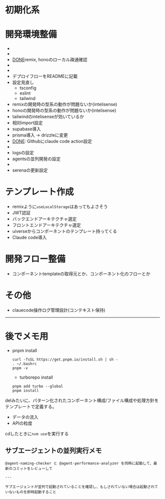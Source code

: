 # 初期化系

[DONE]: turborepo導入
[DONE]: remix導入、起動
[DONE]: Hono導入、軌道

# 開発環境整備

- [DONE]: turborepoでの開発フローをREADMEに記載
- [DONE]: devcontainerの設定
- [DONE]remix, honoのローカル疎通確認
- [PROGRESS]: remixのデプロイci作成
- [PROGRESS]: Honoのデプロイci作成
- デプロイフローをREADMEに記載
- 設定見直し
  - tsconfig
  - eslint
  - tailwind
- remixの開発時の型系の動作が問題ないか(intelisense)
- honoの開発時の型系の動作が問題ないか(intelisense)
- tailwindのintelisenseが効いているか
- 相対import設定
- supabase導入
- prisma導入 -> drizzleに変更
- [DONE]: Githubにclaude code action設定
- [DONE]: nodeやpnpmのバージョンを固定
- logsの設定
- agentsの並列開発の設定
- [DONE]: serena導入
- serenaの更新設定

# テンプレート作成

- remixように`useLocalStorage`はあってもよさそう
- JWT認証
- バックエンドアーキテクチャ選定
- フロントエンドアーキテクチャ選定
- uiverseからコンポーネントのテンプレート持ってくる
- Claude code導入

# 開発フロー整備

- コンポーネントtemplateの取得元とか、コンポーネント化のフローとか

# その他

- clauecode操作ログ管理設計(コンテキスト保持)

---

# 後でメモ用

- pnpm install

  ```
  curl -fsSL https://get.pnpm.io/install.sh | sh -
  . ~/.bashrc
  pnpm -v
  ```

  - turborepo install

  ```
  pnpm add turbo --global
  pnpm install
  ```

delみたいに、パターン化されたコンポーネント構成/ファイル構成や処理方針をテンプレートで定義する。

- データの流入
- APIの粒度

cdしたときに`nvm use`を実行する

## サブエージェントの並列実行メモ

```
@agent-naming-checker と @agent-performance-analyzer を同時に起動して、最新のコミットをレビューして

---

サブエージェントが並列で起動されていることを確認し、もしされていない場合は起動されていないものを即時起動すること

```
